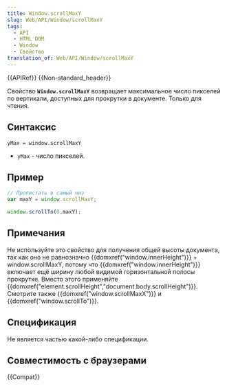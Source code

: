 ```yaml
---
title: Window.scrollMaxY
slug: Web/API/Window/scrollMaxY
tags:
  - API
  - HTML DOM
  - Window
  - Свойство
translation_of: Web/API/Window/scrollMaxY
---
```

{{APIRef}} {{Non-standard_header}}

Свойство **`Window.scrollMaxY`** возвращает максимальное число пикселей по вертикали, доступных для прокрутки в документе. Только для чтения.

## Синтаксис

```
yMax = window.scrollMaxY
```

- `yMax` - число пикселей.

## Пример

```js
// Пролистать в самый низ
var maxY = window.scrollMaxY;

window.scrollTo(0,maxY);
```

## Примечания

Не используйте это свойство для получения общей высоты документа, так как оно не равнозначно {{domxref("window.innerHeight")}} + window\.scrollMaxY, потому что {{domxref("window.innerHeight")}} включает ещё ширину любой видимой горизонтальной полосы прокрутке. Вместо этого применяйте {{domxref("element.scrollHeight","document.body.scrollHeight")}}. Смотрите также {{domxref("window.scrollMaxX")}} и {{domxref("window.scrollTo")}}.

## Спецификация

Не является частью какой-либо спецификации.

## Совместимость с браузерами

{{Compat}}

